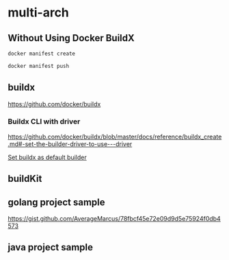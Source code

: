 # multi-arch

## Without Using Docker BuildX

```sh
docker manifest create

docker manifest push
```

## buildx

<https://github.com/docker/buildx>

### Buildx CLI with driver

<https://github.com/docker/buildx/blob/master/docs/reference/buildx_create.md#-set-the-builder-driver-to-use---driver>

[Set buildx as default builder](https://github.com/docker/cli/pull/3314)

## buildKit

## golang project sample

<https://gist.github.com/AverageMarcus/78fbcf45e72e09d9d5e75924f0db4573>

## java project sample
